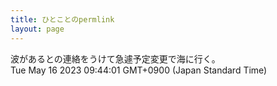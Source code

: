 ```yaml
---
title: ひとことのpermlink
layout: page
---
```

<div class="box" dt="1684197841842">
  波があるとの連絡をうけて急遽予定変更で海に行く。
  <div class="content is-small">Tue May 16 2023 09:44:01 GMT+0900 (Japan Standard Time)</div>
</div>